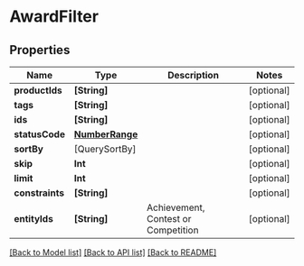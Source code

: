 # AwardFilter

## Properties
Name | Type | Description | Notes
------------ | ------------- | ------------- | -------------
**productIds** | **[String]** |  | [optional] 
**tags** | **[String]** |  | [optional] 
**ids** | **[String]** |  | [optional] 
**statusCode** | [**NumberRange**](NumberRange.md) |  | [optional] 
**sortBy** | [QuerySortBy] |  | [optional] 
**skip** | **Int** |  | [optional] 
**limit** | **Int** |  | [optional] 
**constraints** | **[String]** |  | [optional] 
**entityIds** | **[String]** | Achievement, Contest or Competition | [optional] 

[[Back to Model list]](../README.md#documentation-for-models) [[Back to API list]](../README.md#documentation-for-api-endpoints) [[Back to README]](../README.md)


